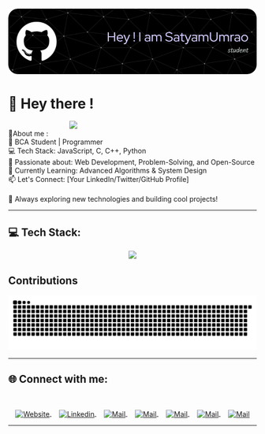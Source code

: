 ![Header](./github-header-image.png )

# 👋 Hey there !
<img align="right" margin="20px" width="380px" src="https://user-images.githubusercontent.com/74038190/225813708-98b745f2-7d22-48cf-9150-083f1b00d6c9.gif"> <br>
💫About me :<br>🚀 BCA Student | Programmer<br>💻 Tech Stack: JavaScript, C, C++, Python<br>🔧 Passionate about: Web Development, Problem-Solving, and Open-Source<br>📌 Currently Learning: Advanced Algorithms & System Design<br>📫 Let's Connect: [Your LinkedIn/Twitter/GitHub Profile]<br><br>🌱 Always exploring new technologies and building cool projects!

<hr>


 
## 💻 Tech Stack: 
<p align="center"> <img src="https://skillicons.dev/icons?i=html,css,tailwind,js,c,cpp,py,git,github,githubactions,vscode,vercel,netlify,figma,aws,linux,arch" /> </p>

## Contributions
<p align="center"> 
<picture>
  <source media="(prefers-color-scheme: dark)" srcset="https://raw.githubusercontent.com/satyam-umrao/satyam-umrao/output/github-contribution-grid-snake-dark.svg">
  <source media="(prefers-color-scheme: light)" srcset="https://raw.githubusercontent.com/satyam-umrao/satyam-umrao/output/github-contribution-grid-snake.svg">
  <img alt="github contribution grid snake animation" src="https://raw.githubusercontent.com/satyam-umrao/satyam-umrao/output/github-contribution-grid-snake.svg">
</picture>
  </p>
<hr>


## 🌐 Connect with me:
<br>
<p align="center">
  <a href="https://instagram.com/s.a.t.y.a.m_84">
    <img align="center" src="https://cdn.worldvectorlogo.com/logos/instagram-2016-6.svg" width="70" height="50" alt="Website"/>
  </a>
  &nbsp;&nbsp;&nbsp;
  <a href="https://www.linkedin.com/in/satyam-umrao-4b3615287?utm_source=share&utm_campaign=share_via&utm_content=profile&utm_medium=android_app">
    <img align="center" src="https://cdn.worldvectorlogo.com/logos/linkedin-icon-3.svg" width="70" height="50" alt="Linkedin"/>
  </a>
  &nbsp;&nbsp;&nbsp;
  <a href="https://pin.it/49B6UBltq">
    <img align="center" src="https://cdn.worldvectorlogo.com/logos/pinterest-3.svg" width="75" height="50" alt="Mail" />
  </a>
  &nbsp;&nbsp;&nbsp;
  <a href="https://www.quora.com/profile/Satyam-Umrao-4">
    <img align="center" src="https://cdn.worldvectorlogo.com/logos/quora-logo-2015.svg" width="75" height="50" alt="Mail" />
  </a>
  &nbsp;&nbsp;&nbsp;
  <a href="https://x.com/SatyamUmrao_?t=lE07xwkYqjQ13boA9p9f2Q&s=09">
    <img align="center" src="https://cdn.worldvectorlogo.com/logos/twitter-logo-2.svg" width="75" height="50" alt="Mail" />
  </a>
  &nbsp;&nbsp;&nbsp;
  <a href="https://wa.me/+919794069148?text=Hi%20" >
    <img align="center" src="https://cdn.worldvectorlogo.com/logos/whatsapp-2.svg" width="115" height="65" alt="Mail" />
  </a>
  &nbsp;&nbsp;&nbsp;
  <a href="mailto:satyamumrao11225@gmail.com">
    <img align="center" src="https://cdn.worldvectorlogo.com/logos/official-gmail-icon-2020-.svg" width="75" height="50" alt="Mail" />
  </a>
  <hr>
</p>
